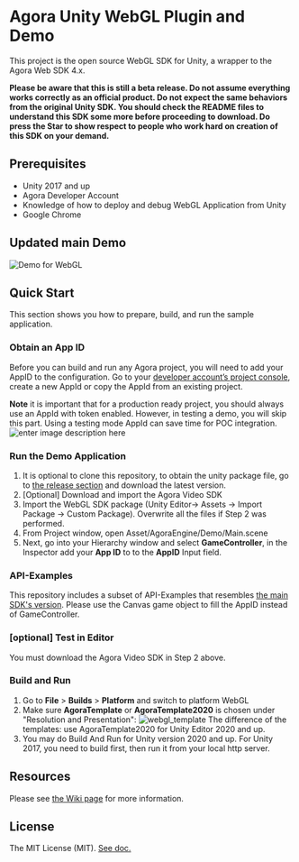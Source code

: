 # Agora Unity WebGL Plugin and Demo

This project is the open source WebGL SDK for Unity, a wrapper to the Agora Web SDK 4.x.  

**Please be aware that this is still a beta release.  Do not assume everything works correctly as an official product. Do not expect the same behaviors from the original Unity SDK. You should check the README files to understand this SDK some more before proceeding to download. Do press the Star to show respect to people who work hard on creation of this SDK on your demand.** 

## Prerequisites
- Unity 2017 and up
- Agora Developer Account
- Knowledge of how to deploy and debug WebGL Application from Unity
- Google Chrome

## Updated main Demo

![Demo for WebGL](https://user-images.githubusercontent.com/1261195/130497083-45cc6d5e-fa1e-4581-8ea4-b93a27f2f6cf.png)



## Quick Start

This section shows you how to prepare, build, and run the sample application.
 

### Obtain an App ID

Before you can build and run any Agora project, you will need to add your AppID to the configuration. Go to your [developer account’s project console](https://console.agora.io/projects), create a new AppId or copy the AppId from an existing project. 

**Note** it is important that for a production ready project, you should always use an AppId with token enabled.  However, in testing a demo, you will skip this part.  Using a testing mode AppId can save time for POC integration.
![enter image description here](https://user-images.githubusercontent.com/1261195/110023464-11eb0480-7ce2-11eb-99d6-031af60715ab.png)

  

### Run the Demo Application

1. It is optional to clone this repository,  to obtain the unity package file, go to [the release section](https://github.com/AgoraIO-Community/Agora_Unity_WebGL/releases) and download the latest version.
2. [Optional] Download and import the Agora Video SDK
3. Import the WebGL SDK package (Unity Editor-> Assets -> Import Package -> Custom Package). Overwrite all the files if Step 2 was performed.
4. From Project window, open Asset/AgoraEngine/Demo/Main.scene
5. Next, go into your Hierarchy window and select  ****GameController****, in the Inspector add your  ****App ID****  to to the  ****AppID****  Input field.

### API-Examples
This repository includes a subset of API-Examples that resembles [the main SDK's version](https://github.com/AgoraIO/Agora-Unity-Quickstart/tree/master/API-Example-Unity).
Please use the Canvas game object to fill the AppID instead of GameController.

### [optional] Test in Editor
You must download the Agora Video SDK in Step 2 above.

### Build and Run

 1. Go to  ****File****  >  ****Builds****  >  ****Platform****  and switch to platform WebGL 
 2. Make sure ****AgoraTemplate**** or ****AgoraTemplate2020**** is chosen under "Resolution and Presentation":
![webgl_template](https://user-images.githubusercontent.com/1261195/130500369-53dca294-2cf5-4a0d-a875-a8ab8fbabd70.png)
The difference of the templates: use AgoraTemplate2020 for Unity Editor 2020 and up.
 3. You may do Build And Run for Unity version 2020 and up.  For Unity 2017, you need to build first, then run it from your local http server. 




## Resources
  
Please see [the Wiki page](https://github.com/AgoraIO-Community/Agora_Unity_WebGL/wiki) for more information.

## License
The MIT License (MIT).  [See doc.](LICENSE)
